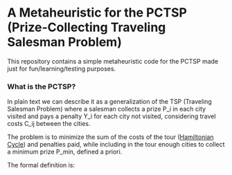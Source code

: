 # A Metaheuristic for the PCTSP (Prize-Collecting Traveling Salesman Problem)

This repository contains a simple metaheuristic code for the PCTSP made just for fun/learning/testing purposes.

### What is the PCTSP?

In plain text we can describe it as a generalization of the TSP (Traveling Salesman Problem) where a salesman collects a prize P_i in each city visited and pays a penalty Y_i for each city not visited, considering travel costs C_ij between the cities.

The problem is to minimize the sum of the costs of the tour ([Hamiltonian Cycle](https://en.wikipedia.org/wiki/Hamiltonian_path)) and penalties paid, while including in the tour enough cities to collect a minimum prize P_min, defined a priori.

The formal definition is:
